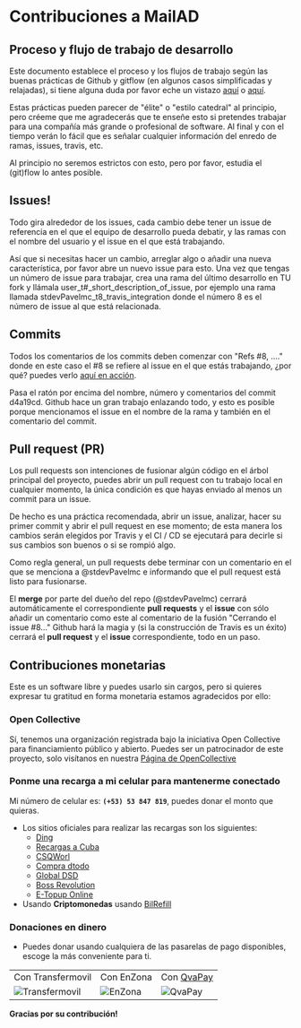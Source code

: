 # Contribuciones a MailAD

## Proceso y flujo de trabajo de desarrollo

Este documento establece el proceso y los flujos de trabajo según las buenas prácticas de Github y gitflow (en algunos casos simplificadas y relajadas), si tiene alguna duda por favor eche un vistazo [aquí](https://medium.com/@devmrin/learn-complete-gitflow-workflow-basics-how-to-from-start-to-finh-8756ad5b7394) o [aquí](https://nvie.com/posts/a-successful-git-branching-model/).

Estas prácticas pueden parecer de "élite" o "estilo catedral" al principio, pero créeme que me agradecerás que te enseñe esto si pretendes trabajar para una compañía más grande o profesional de software. Al final y con el tiempo verán lo fácil que es señalar cualquier información del enredo de ramas, issues, travis, etc.

Al principio no seremos estrictos con esto, pero por favor, estudia el (git)flow lo antes posible.

## Issues!

Todo gira alrededor de los issues, cada cambio debe tener un issue de referencia en el que el equipo de desarrollo pueda debatir, y las ramas con el  nombre del usuario y el issue en el que está trabajando.

Así que si necesitas hacer un cambio, arreglar algo o añadir una nueva característica, por favor abre un nuevo issue para esto. Una vez que tengas un número de issue para trabajar, crea una rama del último desarrollo en TU fork y llámala user_t#_short_description_of_issue, por ejemplo una rama llamada stdevPavelmc_t8_travis_integration donde el número 8 es el número de issue al que está relacionada.

## Commits

Todos los comentarios de los commits deben comenzar con "Refs #8, ...." donde en este caso el #8 se refiere al issue en el que estás trabajando, ¿por qué? puedes verlo [aquí en acción](https://github.com/swl-x/MystiQ/issues/8).

Pasa el ratón por encima del nombre, número y comentarios del commit d4a19cd. Github hace un gran trabajo enlazando todo, y esto es posible porque mencionamos el issue en el nombre de la rama y también en el comentario del commit.

## Pull request (PR)

Los pull requests son intenciones de fusionar algún código en el árbol principal del proyecto, puedes abrir un pull request con tu trabajo local en cualquier momento, la única condición es que hayas enviado al menos un commit para un issue.

De hecho es una práctica recomendada, abrir un issue, analizar, hacer su primer commit y abrir el pull request en ese momento; de esta manera los cambios serán elegidos por Travis y el CI / CD se ejecutará para decirle si sus cambios son buenos o si se rompió algo.

Como regla general, un pull requests debe terminar con un comentario en el que se menciona a @stdevPavelmc e informando que el pull request está listo para fusionarse.

El __merge__ por parte del dueño del repo (@stdevPavelmc) cerrará automáticamente el correspondiente __pull requests__ y el __issue__ con sólo añadir un comentario como este al comentario de la fusión "Cerrando el issue #8..." Github hará la magia y (si la construcción de Travis es un éxito) cerrará el __pull request__ y el __issue__ correspondiente, todo en un paso.

## Contribuciones monetarias

Este es un software libre y puedes usarlo sin cargos, pero si quieres expresar tu gratitud en forma monetaria estamos agradecidos por ello:

### Open Collective

Sí, tenemos una organización registrada bajo la iniciativa Open Collective para financiamiento público y abierto. Puedes ser un patrocinador de este proyecto, solo visítanos en nuestra [Página de OpenCollective](https://opencollective.com/mailad)

### Ponme una recarga a mi celular para mantenerme conectado

Mi número de celular es: **`(+53) 53 847 819`**, puedes donar el monto que quieras.

- Los sitios oficiales para realizar las recargas son los siguientes:
    - [Ding](https://www.ding.com)
    - [Recargas a Cuba](https://www.recargasacuba.com)
    - [CSQWorl](https://www.csqworld.com)
    - [Compra dtodo](https://moviles.compra-dtodo.com)
    - [Global DSD](https://www.globaldsd.com)
    - [Boss Revolution](https://www.bossrevolution.com)
    - [E-Topup Online](https://cubacel.etopuponline.com)
- Usando **Criptomonedas** usando [BilRefill](https://www.bitrefill.com/buy/cubacel-cuba/?hl=es)

### Donaciones en dinero

- Puedes donar usando cualquiera de las pasarelas de pago disponibles, escoge la más conveniente para ti.

<p>
    <table>
        <tr>
            <td style="text-align=center">
                Con Transfermovil
            </td>
            <td style="text-align=center">
                Con EnZona
            </td>
            <td style="text-align=center">
                Con <a href="https://qvapay.com/payme/pavelmc">QvaPay</a>
            </td>
        </tr>
        <tr>
            <td>
                <img src="../imgs/donation_transfermovil_cup.png" alt="Transfermovil"></img>
            </td>
            <td>
                <img src="../imgs/donation_enzona_cup.jpg" alt="EnZona"></img>
            </td>
            <td>
                <img src="../imgs/donation_qvapay.png" alt="QvaPay"></img>
            </td>
        </tr>
    </table>
</p>

**Gracias por su contribución!**
